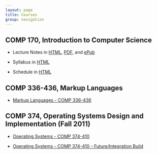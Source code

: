 ```yaml
---
layout: page
title: Courses
group: navigation
---
```


## COMP 170, Introduction to Computer Science

- Lecture Notes in [HTML](http://introcs.courses.thiruvathukal.com), [PDF](http://introcs.courses.thiruvathukal.com/latex/ProgrammingInCSharp.pdf), and [ePub](http://introcs.courses.thiruvathukal.com/epub/IntroductoryProgramminginC.epub)

- Syllabus in [HTML](170/syllabus.html)

- Schedule in [HTML](170/schedule.html)

## COMP 336-436, Markup Languages

- [Markup Languages - COMP 336-436](http://markuplanguages.courses.thiruvathukal.com)

## COMP 374, Operating Systems Design and Implementation (Fall 2011)

- [Operating Systems - COMP 374-410](http://osdi.etl.luc.edu)

- [Operating Systems - COMP 374-410 - Future/Integration Build](http://osdi.courses.thiruvathukal.com)
